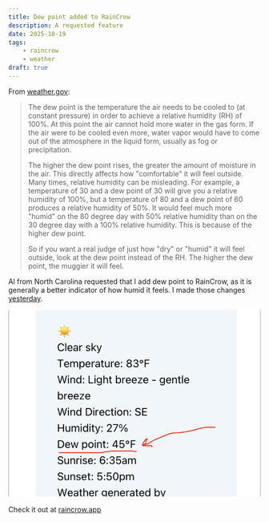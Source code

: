 ```yaml
---
title: Dew point added to RainCrow
description: A requested feature
date: 2025-10-19
tags:
    - raincrow
    - weather
draft: true
---
```


From [weather.gov](https://www.weather.gov/arx/why_dewpoint_vs_humidity):

<blockquote class="flow">

The dew point is the temperature the air needs to be cooled to (at constant pressure) in order to achieve a relative humidity (RH) of 100%. At this point the air cannot hold more water in the gas form. If the air were to be cooled even more, water vapor would have to come out of the atmosphere in the liquid form, usually as fog or precipitation.

The higher the dew point rises, the greater the amount of moisture in the air. This directly affects how "comfortable" it will feel outside. Many times, relative humidity can be misleading. For example, a temperature of 30 and a dew point of 30 will give you a relative humidity of 100%, but a temperature of 80 and a dew point of 60 produces a relative humidity of 50%. It would feel much more "humid" on the 80 degree day with 50% relative humidity than on the 30 degree day with a 100% relative humidity. This is because of the higher dew point.

So if you want a real judge of just how "dry" or "humid" it will feel outside, look at the dew point instead of the RH. The higher the dew point, the muggier it will feel.

</blockquote>

Al from North Carolina requested that I add dew point to RainCrow, as it is generally a better indicator of how humid it feels. I made those changes [yesterday](https://github.com/parkerdavis1/raincrow/commit/5e1fcb9a5a0ef8f37c955e6358ad2066301d49c3).

![RainCrow screenshot showing dew point](./raincrow_dew_screen_crop.png)

Check it out at [raincrow.app](https://raincrow.app)
